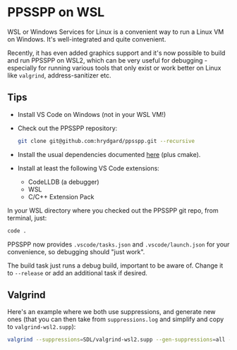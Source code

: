 # PPSSPP on WSL

WSL or Windows Services for Linux is a convenient way to run a Linux VM on Windows. It's well-integrated and quite convenient.

Recently, it has even added graphics support and it's now possible to build and run PPSSPP on WSL2, which can be very useful for debugging - especially for running various tools that only exist or work better on Linux like `valgrind`, address-sanitizer etc.

## Tips

* Install VS Code on Windows (not in your WSL VM!)

* Check out the PPSSPP repository:

  ```sh
  git clone git@github.com:hrydgard/ppsspp.git --recursive
  ```

* Install the usual dependencies documented [here](https://github.com/hrydgard/ppsspp/wiki/Build-instructions#building-with-cmake-other-platforms-eg-linux) (plus cmake).

* Install at least the following VS Code extensions:

  - CodeLLDB (a debugger)
  - WSL
  - C/C++ Extension Pack

In your WSL directory where you checked out the PPSSPP git repo, from terminal, just:

```sh
code .
```

PPSSPP now provides `.vscode/tasks.json` and `.vscode/launch.json` for your convenience, so debugging should "just work".

The build task just runs a debug build, important to be aware of. Change it to `--release` or add an additional task if desired.

## Valgrind

Here's an example where we both use suppressions, and generate new ones (that you can then take from `suppressions.log` and simplify and copy to `valgrind-wsl2.supp`):

```sh
valgrind --suppressions=SDL/valgrind-wsl2.supp --gen-suppressions=all --log-file=suppressions.log build/PPSSPPSDL
```